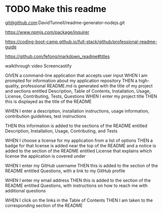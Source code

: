# TODO Make this readme

git@github.com:DavidTunnell/readme-generator-nodejs.git

https://www.npmjs.com/package/inquirer

https://coding-boot-camp.github.io/full-stack/github/professional-readme-guide

https://github.com/fefong/markdown_readme#titles

walkthrough video Screencastify

GIVEN a command-line application that accepts user input
WHEN I am prompted for information about my application repository
THEN a high-quality, professional README.md is generated with the title of my project and sections entitled 
Description, 
Table of Contents, 
Installation, 
Usage, 
License, 
Contributing, 
Tests,
Questions
WHEN I enter my project title
THEN this is displayed as the title of the README

WHEN I enter a description, 
installation instructions, 
usage information, 
contribution guidelines, 
test instructions

THEN this information is added to the sections of the README entitled Description, Installation, Usage, Contributing, and Tests

WHEN I choose a license for my application from a 
list of options
THEN a badge for that license is added near the top of the README and a notice is added to the section of the README entitled License that explains which license the application is covered under

WHEN I enter my GitHub username
THEN this is added to the section of the README entitled Questions, with a link to my GitHub profile

WHEN I enter my email address
THEN this is added to the section of the README entitled Questions, with instructions on how to reach me with additional questions

WHEN I click on the links in the Table of Contents
THEN I am taken to the corresponding section of the README